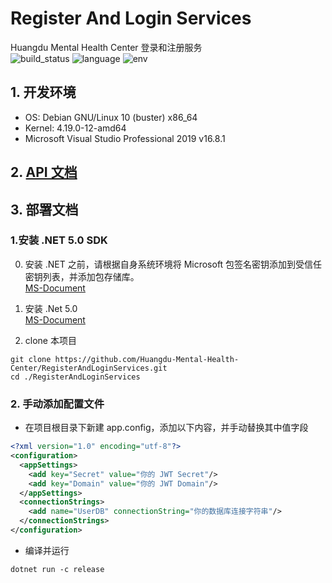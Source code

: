 # Register And Login Services
Huangdu Mental Health Center 登录和注册服务  
![build_status](https://github.com/Huangdu-Mental-Health-Center/RegisterAndLoginServices/workflows/.NET%20/badge.svg)
![language](https://img.shields.io/badge/language-C%23%209.0-blue.svg)
![env](https://img.shields.io/badge/-.NET%205.0-blueviolet)
## 1. 开发环境

- OS: Debian GNU/Linux 10 (buster) x86_64  
- Kernel: 4.19.0-12-amd64
- Microsoft Visual Studio Professional 2019 v16.8.1

## 2. [API 文档](https://docs.apipost.cn/view/b18a5c685bc214c8#3301654)


## 3. 部署文档
### **1.安装 .NET 5.0 SDK** 

0. 安装 .NET 之前，请根据自身系统环境将 Microsoft 包签名密钥添加到受信任密钥列表，并添加包存储库。  
[MS-Document](https://docs.microsoft.com/en-us/windows-server/administration/linux-package-repository-for-microsoft-software)

1. 安装 .Net 5.0  
  [MS-Document](https://docs.microsoft.com/en-us/dotnet/core/install/linux)

2. clone 本项目

```shell
git clone https://github.com/Huangdu-Mental-Health-Center/RegisterAndLoginServices.git
cd ./RegisterAndLoginServices
```

### **2. 手动添加配置文件**

- 在项目根目录下新建 app.config，添加以下内容，并手动替换其中值字段

```xml
<?xml version="1.0" encoding="utf-8"?>
<configuration>
  <appSettings>
    <add key="Secret" value="你的 JWT Secret"/>
    <add key="Domain" value="你的 JWT Domain"/>
  </appSettings>
  <connectionStrings>
    <add name="UserDB" connectionString="你的数据库连接字符串"/>
  </connectionStrings>
</configuration>
```

- 编译并运行

```shell
dotnet run -c release
```


